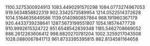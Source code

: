 1100.3275300924913
1083.4490291570298
1084.0773274967053
919.5634858822319
902.3342573589954
1214.0522514372628
1014.5164635649586
1139.0140980857864
968.191960367179
920.4433739238641
1287.5673199551807
1054.18574477726
910.9992615324722
951.6548542839348
1185.5462708669052
888.2612263606412
998.8820270781204
1002.3259217043508
1028.0880067841713
961.8733395395815
882.8134581164658
